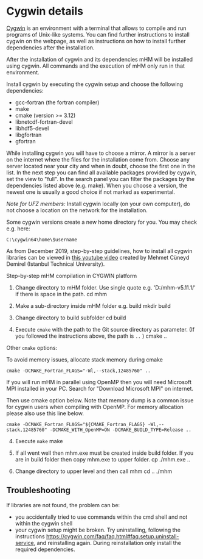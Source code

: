 # Cygwin details

[Cygwin](https://cygwin.com/) is an environment with a terminal that allows to compile and
run programs of Unix-like systems. You can find further instructions to install cygwin on the webpage, as well as
instructions on how to install further dependencies after the installation.

After the installation of cygwin and its dependencies mHM will be installed
using cygwin. All commands and the execution of mHM only run in that environment.

Install cygwin by executing the cygwin setup and choose the following dependencies:

- gcc-fortran (the fortran compiler)
- make
- cmake (version >= 3.12)
- libnetcdf-fortran-devel
- libhdf5-devel
- libgfortran
- gfortran

While installing cygwin you will have to choose a mirror. A mirror is a server
on the internet where the files for the installation come from. Choose any server
located near your city and when in doubt, choose the first one in the list.
In the next step you can find all available packages provided by cygwin, set
the view to "full". In the search panel you can filter the packages
by the dependencies listed above (e.g. make). When you choose a
version, the newest one is usually a good choice if not marked as experimental.

*Note for UFZ members:* Install cygwin locally (on your own computer), do not choose a location on the
network for the installation.

Some cygwin versions create a new home directory for you. You may check e.g. here:

    C:\cygwin64\home\$username

As from December 2019, step-by-step guidelines, how to install all cygwin libraries can be viewed in [this youtube video](https://youtu.be/FGJOcYEzbP4)
created by Mehmet Cüneyd Demirel (Istanbul Technical University).

Step-by-step mHM compilation in CYGWIN platform

1) Change directory to mHM folder. Use single quote e.g. 'D:/mhm-v5.11.1/' if there is space in the path.
        cd mhm

2) Make a sub-directory inside mHM folder e.g. build
        mkdir build

3) Change directory to build subfolder
        cd build

4) Execute `cmake` with the path to the Git source directory as parameter. (If you followed the instructions above, the path is `..` )
        cmake ..

Other `cmake` options:

To avoid memory issues, allocate stack memory during cmake

    cmake -DCMAKE_Fortran_FLAGS="-Wl,--stack,12485760" ..

If you will run mHM in parallel using OpenMP then you will need Microsoft MPI installed in your PC. Search for "Download Microsoft MPI" on internet.

Then use cmake option below. Note that memory dump is a common issue for cygwin users when compiling with OpenMP. For memory allocation please also use this line below.

    cmake -DCMAKE_Fortran_FLAGS="${CMAKE_Fortran_FLAGS} -Wl,--stack,12485760" -DCMAKE_WITH_OpenMP=ON -DCMAKE_BUILD_TYPE=Release ..

4) Execute `make`
        make

5) If all went well then mhm.exe must be created inside build folder. If you are in build folder then copy mhm.exe to upper folder.
        cp ./mhm.exe ..

6) Change directory to upper level and then call mhm
        cd ..
        ./mhm


## Troubleshooting

If libraries are not found, the problem can be:
- you accidentally tried to use commands within the cmd shell and not within the cygwin shell
- your cygwin setup might be broken. Try uninstalling, following the instructions <https://cygwin.com/faq/faq.html#faq.setup.uninstall-service>, and reinstalling again. During
reinstallation only install the required dependencies.
